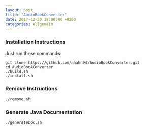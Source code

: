 ```yaml
---
layout: post
title: "AudioBookConverter"
date: 2017-12-20 18:00:00 +0200
categories: Allgemein
---
```


### Installation Instructions
Just run these commands:  

`git clone https://github.com/ahahn94/AudioBookConverter.git`  
`cd AudioBookConverter`  
`./build.sh`  
`./install.sh`  

### Remove Instructions
`./remove.sh`

### Generate Java Documentation
`./generateDoc.sh`
